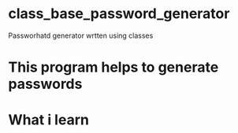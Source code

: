 # class_base_password_generator
Passworhatd generator wrtten using classes 
# This program helps to generate passwords
# What i learn
